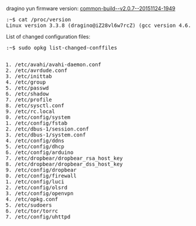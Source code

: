 dragino yun firmware version: <a href="http://www.dragino.com/downloads/downloads/motherboards/ms14/Firmware/Yun/Legacy_Firmware/common-build--v2.0.7--20151124-1949/">common-build--v2.0.7--20151124-1949</a>

<pre>:~$ cat /proc/version 
Linux version 3.3.8 (dragino@iZ28vl6w7rcZ) (gcc version 4.6.3 20120201 (prerelease) (Linaro GCC 4.6-2012.02) ) #2 Tue Nov 24 15:51:41 CST 2015</pre>
List of changed configuration files:
<pre>:~$ sudo opkg list-changed-conffiles
<ol>
<li>/etc/avahi/avahi-daemon.conf
<li>/etc/avrdude.conf
<li>/etc/inittab
<li>/etc/group
<li>/etc/passwd
<li>/etc/shadow
<li>/etc/profile
<li>/etc/sysctl.conf
<li>/etc/rc.local
<li>/etc/config/system
<li>/etc/config/fstab
<li>/etc/dbus-1/session.conf
<li>/etc/dbus-1/system.conf
<li>/etc/config/ddns
<li>/etc/config/dhcp
<li>/etc/config/arduino
<li>/etc/dropbear/dropbear_rsa_host_key
<li>/etc/dropbear/dropbear_dss_host_key
<li>/etc/config/dropbear
<li>/etc/config/firewall
<li>/etc/config/luci
<li>/etc/config/olsrd
<li>/etc/config/openvpn
<li>/etc/opkg.conf
<li>/etc/sudoers
<li>/etc/tor/torrc
<li>/etc/config/uhttpd
</pre>
